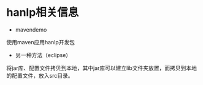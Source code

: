 # hanlp相关信息

* mavendemo

使用maven应用hanlp开发包

* 另一种方法（eclipse）

将jar库、配置文件拷贝到本地，其中jar库可以建立lib文件夹放置，而拷贝到本地的配置文件，放入src目录。
